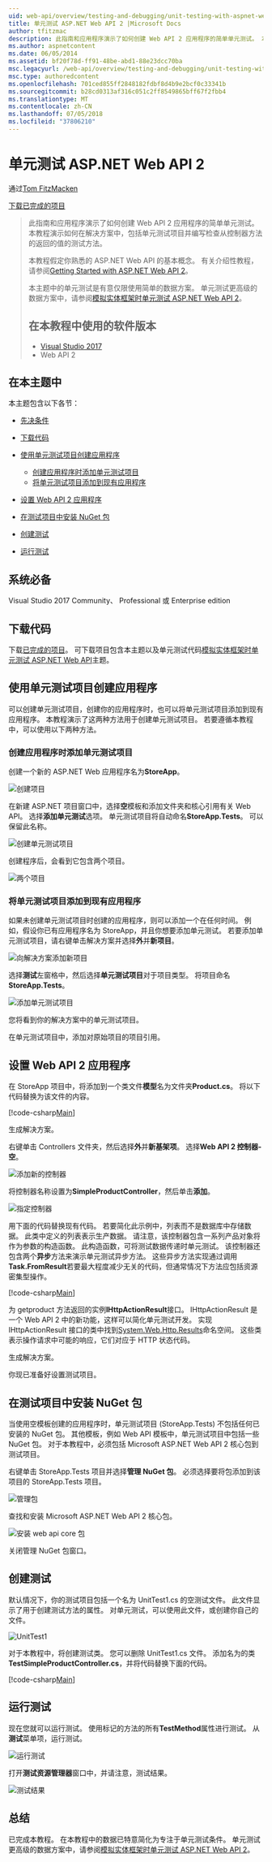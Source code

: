 ```yaml
---
uid: web-api/overview/testing-and-debugging/unit-testing-with-aspnet-web-api
title: 单元测试 ASP.NET Web API 2 |Microsoft Docs
author: tfitzmac
description: 此指南和应用程序演示了如何创建 Web API 2 应用程序的简单单元测试。 本教程演示如何包含单元测试项目...
ms.author: aspnetcontent
ms.date: 06/05/2014
ms.assetid: bf20f78d-ff91-48be-abd1-88e23dcc70ba
msc.legacyurl: /web-api/overview/testing-and-debugging/unit-testing-with-aspnet-web-api
msc.type: authoredcontent
ms.openlocfilehash: 701ced855ff2848182fdbf8d4b9e2bcf0c33341b
ms.sourcegitcommit: b28cd0313af316c051c2ff8549865bff67f2fbb4
ms.translationtype: MT
ms.contentlocale: zh-CN
ms.lasthandoff: 07/05/2018
ms.locfileid: "37806210"
---
```

<a name="unit-testing-aspnet-web-api-2"></a>单元测试 ASP.NET Web API 2
====================
通过[Tom FitzMacken](https://github.com/tfitzmac)

[下载已完成的项目](http://code.msdn.microsoft.com/Unit-Testing-with-ASPNET-e2867d4d)

> 此指南和应用程序演示了如何创建 Web API 2 应用程序的简单单元测试。 本教程演示如何在解决方案中，包括单元测试项目并编写检查从控制器方法的返回的值的测试方法。
> 
> 本教程假定你熟悉的 ASP.NET Web API 的基本概念。 有关介绍性教程，请参阅[Getting Started with ASP.NET Web API 2](../getting-started-with-aspnet-web-api/tutorial-your-first-web-api.md)。
> 
> 本主题中的单元测试是有意仅限使用简单的数据方案。 单元测试更高级的数据方案中，请参阅[模拟实体框架时单元测试 ASP.NET Web API 2](mocking-entity-framework-when-unit-testing-aspnet-web-api-2.md)。
> 
> ## <a name="software-versions-used-in-the-tutorial"></a>在本教程中使用的软件版本
> 
> 
> - [Visual Studio 2017](https://www.visualstudio.com/vs/)
> - Web API 2


## <a name="in-this-topic"></a>在本主题中

本主题包含以下各节：

- [先决条件](#prereqs)
- [下载代码](#download)
- [使用单元测试项目创建应用程序](#appwithunittest)

    - [创建应用程序时添加单元测试项目](#whencreate)
    - [将单元测试项目添加到现有应用程序](#addtoexisting)
- [设置 Web API 2 应用程序](#setupproject)
- [在测试项目中安装 NuGet 包](#testpackages)
- [创建测试](#tests)
- [运行测试](#runtests)

<a id="prereqs"></a>
## <a name="prerequisites"></a>系统必备

Visual Studio 2017 Community、 Professional 或 Enterprise edition

<a id="download"></a>
## <a name="download-code"></a>下载代码

下载[已完成的项目](https://code.msdn.microsoft.com/Unit-Testing-with-ASPNET-1374bc11)。 可下载项目包含本主题以及单元测试代码[模拟实体框架时单元测试 ASP.NET Web API](mocking-entity-framework-when-unit-testing-aspnet-web-api-2.md)主题。

<a id="appwithunittest"></a>
## <a name="create-application-with-unit-test-project"></a>使用单元测试项目创建应用程序

可以创建单元测试项目，创建你的应用程序时，也可以将单元测试项目添加到现有应用程序。 本教程演示了这两种方法用于创建单元测试项目。 若要遵循本教程中，可以使用以下两种方法。

<a id="whencreate"></a>
### <a name="add-unit-test-project-when-creating-the-application"></a>创建应用程序时添加单元测试项目

创建一个新的 ASP.NET Web 应用程序名为**StoreApp**。

![创建项目](unit-testing-with-aspnet-web-api/_static/image1.png)

在新建 ASP.NET 项目窗口中，选择**空**模板和添加文件夹和核心引用有关 Web API。 选择**添加单元测试**选项。 单元测试项目将自动命名**StoreApp.Tests**。 可以保留此名称。

![创建单元测试项目](unit-testing-with-aspnet-web-api/_static/image2.png)

创建程序后，会看到它包含两个项目。

![两个项目](unit-testing-with-aspnet-web-api/_static/image3.png)

<a id="addtoexisting"></a>
### <a name="add-unit-test-project-to-an-existing-application"></a>将单元测试项目添加到现有应用程序

如果未创建单元测试项目时创建的应用程序，则可以添加一个在任何时间。 例如，假设你已有应用程序名为 StoreApp，并且你想要添加单元测试。 若要添加单元测试项目，请右键单击解决方案并选择**外**并**新项目**。

![向解决方案添加新项目](unit-testing-with-aspnet-web-api/_static/image4.png)

选择**测试**左窗格中，然后选择**单元测试项目**对于项目类型。 将项目命名**StoreApp.Tests**。

![添加单元测试项目](unit-testing-with-aspnet-web-api/_static/image5.png)

您将看到你的解决方案中的单元测试项目。

在单元测试项目中，添加对原始项目的项目引用。

<a id="setupproject"></a>
## <a name="set-up-the-web-api-2-application"></a>设置 Web API 2 应用程序

在 StoreApp 项目中，将添加到一个类文件**模型**名为文件夹**Product.cs**。 将以下代码替换为该文件的内容。

[!code-csharp[Main](unit-testing-with-aspnet-web-api/samples/sample1.cs)]

生成解决方案。

右键单击 Controllers 文件夹，然后选择**外**并**新基架项**。 选择**Web API 2 控制器-空**。

![添加新的控制器](unit-testing-with-aspnet-web-api/_static/image6.png)

将控制器名称设置为**SimpleProductController**，然后单击**添加**。

![指定控制器](unit-testing-with-aspnet-web-api/_static/image7.png)

用下面的代码替换现有代码。 若要简化此示例中，列表而不是数据库中存储数据。 此类中定义的列表表示生产数据。 请注意，该控制器包含一系列产品对象将作为参数的构造函数。 此构造函数，可将测试数据传递时单元测试。 该控制器还包含两个**异步**方法来演示单元测试异步方法。 这些异步方法实现通过调用**Task.FromResult**若要最大程度减少无关的代码，但通常情况下方法应包括资源密集型操作。

[!code-csharp[Main](unit-testing-with-aspnet-web-api/samples/sample2.cs)]

为 getproduct 方法返回的实例**IHttpActionResult**接口。 IHttpActionResult 是一个 Web API 2 中的新功能，这样可以简化单元测试开发。 实现 IHttpActionResult 接口的类中找到[System.Web.Http.Results](https://msdn.microsoft.com/library/system.web.http.results.aspx)命名空间。 这些类表示操作请求中可能的响应，它们对应于 HTTP 状态代码。

生成解决方案。

你现已准备好设置测试项目。

<a id="testpackages"></a>
## <a name="install-nuget-packages-in-test-project"></a>在测试项目中安装 NuGet 包

当使用空模板创建的应用程序时，单元测试项目 (StoreApp.Tests) 不包括任何已安装的 NuGet 包。 其他模板，例如 Web API 模板中，单元测试项目中包括一些 NuGet 包。 对于本教程中，必须包括 Microsoft ASP.NET Web API 2 核心包到测试项目。

右键单击 StoreApp.Tests 项目并选择**管理 NuGet 包**。 必须选择要将包添加到该项目的 StoreApp.Tests 项目。

![管理包](unit-testing-with-aspnet-web-api/_static/image8.png)

查找和安装 Microsoft ASP.NET Web API 2 核心包。

![安装 web api core 包](unit-testing-with-aspnet-web-api/_static/image9.png)

关闭管理 NuGet 包窗口。

<a id="tests"></a>
## <a name="create-tests"></a>创建测试

默认情况下，你的测试项目包括一个名为 UnitTest1.cs 的空测试文件。 此文件显示了用于创建测试方法的属性。 对单元测试，可以使用此文件，或创建你自己的文件。

![UnitTest1](unit-testing-with-aspnet-web-api/_static/image10.png)

对于本教程中，将创建测试类。 您可以删除 UnitTest1.cs 文件。 添加名为的类**TestSimpleProductController.cs**，并将代码替换下面的代码。

[!code-csharp[Main](unit-testing-with-aspnet-web-api/samples/sample3.cs)]

<a id="runtests"></a>
## <a name="run-tests"></a>运行测试

现在您就可以运行测试。 使用标记的方法的所有**TestMethod**属性进行测试。 从**测试**菜单项，运行测试。

![运行测试](unit-testing-with-aspnet-web-api/_static/image11.png)

打开**测试资源管理器**窗口中，并请注意，测试结果。

![测试结果](unit-testing-with-aspnet-web-api/_static/image12.png)

## <a name="summary"></a>总结

已完成本教程。 在本教程中的数据已特意简化为专注于单元测试条件。 单元测试更高级的数据方案中，请参阅[模拟实体框架时单元测试 ASP.NET Web API 2](mocking-entity-framework-when-unit-testing-aspnet-web-api-2.md)。
